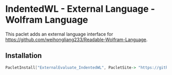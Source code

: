 # IndentedWL - External Language - Wolfram Language

This paclet adds an external language interface for https://github.com/weihongliang233/Readable-Wolfram-Language.

## Installation

```mathematica
PacletInstall["ExternalEvaluate_IndentedWL", PacletSite-> "https://github.com/rnotlnglgq/IndentedWL/raw/main/"]
```

